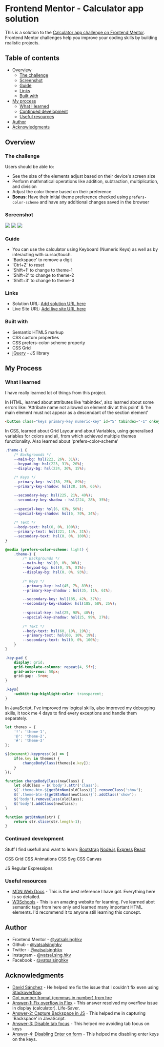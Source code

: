 # Frontend Mentor - Calculator app solution

This is a solution to the [Calculator app challenge on Frontend Mentor](https://www.frontendmentor.io/challenges/calculator-app-9lteq5N29). Frontend Mentor challenges help you improve your coding skills by building realistic projects. 

## Table of contents

- [Overview](#overview)
  - [The challenge](#the-challenge)
  - [Screenshot](#screenshot)
  - [Guide](#guide)
  - [Links](#links)
  - [Built with](#built-with)
- [My process](#my-process)
  - [What I learned](#what-i-learned)
  - [Continued development](#continued-development)
  - [Useful resources](#useful-resources)
- [Author](#author)
- [Acknowledgments](#acknowledgments)


## Overview

### The challenge

Users should be able to:

- See the size of the elements adjust based on their device's screen size
- Perform mathmatical operations like addition, subtraction, multiplication, and division
- Adjust the color theme based on their preference
- **Bonus**: Have their initial theme preference checked using `prefers-color-scheme` and have any additional changes saved in the browser

### Screenshot

![](./screenshots/screenshot-d-l.png)
![](./screenshots/screenshot-d-d.png)
![](./screenshots/screenshot-m.png)

### Guide

- You can use the calculator using Keyboard (Numeric Keys) as well as by interacting with cursor/touch.
- 'Backspace' to remove a digit
- 'Ctrl+Z' to reset
- 'Shift+1' to change to theme-1
- 'Shift+2' to change to theme-2
- 'Shift+3' to change to theme-3

### Links

- Solution URL: [Add solution URL here](https://www.frontendmentor.io/solutions/html-csss-grid-and-preferscolorscheme-and-jquery-yW3GdMroq)
- Live Site URL: [Add live site URL here](https://vatsalsinghkv.github.io/calculator-app)

### Built with

- Semantic HTML5 markup
- CSS custom properties
- CSS prefers-color-scheme property
- CSS Grid
- [jQuery](https://jquery.com/) - JS library


## My Process

### What I learned

I have really learned lot of things from this project.

In HTML, learned about attributes like 'tabindex', also learned about some errors like: 'Attribute name not allowed on element div at this point' & 'he main element must not appear as a descendant of the section element'
```html
<button class="keys primary-key numeric-key" id="5" tabindex="-1" onkeypress="return event.keyCode != 13;">5</button>
```

In CSS, learned about Grid Layour and about Variables, using generalised variables for colors and all, from which achieved multiple themes functionality. Also learned about 'prefers-color-scheme'
```css
.theme-1 {
    /* Backgrounds */
    --main-bg: hsl(222, 26%, 31%);
    --keypad-bg: hsl(223, 31%, 20%);
    --display-bg: hsl(224, 36%, 15%);
    
    /* Keys */
    --primary-key: hsl(30, 25%, 89%);
    --primary-key-shadow: hsl(28, 16%, 65%);

    --secondary-key: hsl(225, 21%, 49%);
    --secondary-key-shadow : hsl(224, 28%, 35%);
    
    --special-key: hsl(6, 63%, 50%);
    --special-key-shadow: hsl(6, 70%, 34%);
    
    /* Text */
    --body-text: hsl(0, 0%, 100%);
    --primary-text: hsl(221, 14%, 31%);
    --secondary-text: hsl(0, 0%, 100%);
}

@media (prefers-color-scheme: light) {
    .theme-1 {
        /* Backgrounds */
        --main-bg: hsl(0, 0%, 90%);
        --keypad-bg: hsl(0, 5%, 81%);
        --display-bg: hsl(0, 0%, 93%);
        
        /* Keys */
        --primary-key: hsl(45, 7%, 89%);
        --primary-key-shadow : hsl(35, 11%, 61%);

        --secondary-key: hsl(185, 42%, 37%);
        --secondary-key-shadow: hsl(185, 58%, 25%);
        
        --special-key: hsl(25, 98%, 40%);
        --special-key-shadow: hsl(25, 99%, 27%);
        
        /* Text */
        --body-text: hsl(60, 10%, 19%);
        --primary-text: hsl(60, 10%, 19%);
        --secondary-text: hsl(0, 0%, 100%);
    }
}

.key-pad {
    display: grid;
    grid-template-columns: repeat(4, 5fr);
    grid-auto-rows: 50px;
    grid-gap: .5rem;
}

.keys{
    -webkit-tap-highlight-color: transparent;
}
```
In JavaScript, I've improved my logical skills, also improved my debugging skills, it took me 4 days to find every exceptions and handle them separately.
```js
let themes = {
    '!': 'theme-1',
    '@': 'theme-2',
    '#': 'theme-3'
};

$(document).keypress((e) => {
    if(e.key in themes) {
        changeBodyClass(themes[e.key]);
    }
});

function changeBodyClass(newClass) {
    let oldClass = $('body').attr('class');
    $(`.theme-btn-${getBtnNum(oldClass)}`).removeClass('show');
    $(`.theme-btn-${getBtnNum(newClass)}`).addClass('show');
    $('body').removeClass(oldClass);
    $('body').addClass(newClass);
}

function getBtnNum(str) {
    return str.slice(str.length-1);
}
```

### Continued development

Stuff I find usefull and want to learn:
[Bootstrap](https://getbootstrap.com/)
[Node.js](https://nodejs.org/)
[Express](https://expressjs.com/)
[React](https://reactjs.org/)

CSS Grid
CSS Animations
CSS Svg
CSS Canvas

JS Regular Expressipns

### Useful resources

- [MDN Web Docs](https://developer.mozilla.org/) - This is the best reference I have got. Everything here is so detailed.
- [W3Schools](https://www.w3schools.com/) - This is an amazing website for learning, I've learned abot semantic tags from here only and learned many important HTML elements. I'd recommend it to anyone still learning this concept.


## Author

- Frontend Mentor - [@vatsalsinghkv](https://www.frontendmentor.io/profile/vatsalsinghkv)
- Github - [@vatsalsinghkv](https://github.com/vatsalsinghkv)
- Twitter - [@vatsalsinghkv](https://www.twitter.com/vatsalsinghkv)
- Instagram - [@vatsal.sing.hkv](https://www.instagram.com/vatsal.singh.kv)
- Facebook - [@vatsalsinghkv](https://www.facebook.com/vatsal.singh.kv)


## Acknowledgments

- [David Sánchez](https://www.frontendmentor.io/profile/d4vsanchez) - He helped me fix the issue that I couldn't fix even using [Stackoverflow](https://stackoverflow.com/).
- [Got number fromat (commas in number) from hre](http://www.mredkj.com/javascript/nfbasic.html)
- [Answer-1: Fix overflow in Flex](https://stackoverflow.com/a/37515194/14076424) -  This answer resolved my overflow issue in display (calculator). Life-Saver.
- [Answer-2: Capture Backspace in JS](https://stackoverflow.com/a/4843500/14076424) - This helped me in capturing 'Backspace' in JavaScript.
- [Answer-3: Disable tab focus](https://stackoverflow.com/a/20098852/14076424) - This helped me avoiding tab focus on keys
- [Answer-4: Disabling Enter on form](https://stackoverflow.com/a/52040802/14076424) - This helped me disabling enter keys on the keys.
